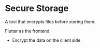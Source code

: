 # Secure Storage
A tool that encrypts files before storing them.

Flutter as the frontend.
* Encrypt the data on the client side